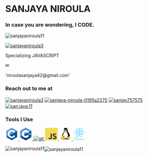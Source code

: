 <h1 align="left" font-size='2rem'>SANJAYA NIROULA</h1>
<h3 align="left" >In case you are wondering, I CODE.</h3>

<p align="left"> <img src="https://komarev.com/ghpvc/?username=sanjayaniroula11&label=Profile%20views&color=0e75b6&style=flat" alt="sanjayaniroula11" /> </p>

<p align="left"> <a href="https://twitter.com/sanjayaniroula3" target="blank"><img src="https://img.shields.io/twitter/follow/sanjayaniroula3?logo=twitter&style=for-the-badge" alt="sanjayaniroula3" /></a> </p>

Specializing JAVASCRIPT

✉

<defs>
</defs>
<g style="stroke: none; stroke-width: 0; stroke-dasharray: none; stroke-linecap: butt; stroke-linejoin: miter; stroke-miterlimit: 10; fill: none; fill-rule: nonzero; opacity: 1;" transform="translate(1.4065934065934016 1.4065934065934016) scale(2.81 2.81)" >
	<path d="M 75.546 78.738 H 14.455 C 6.484 78.738 0 72.254 0 64.283 V 25.716 c 0 -7.97 6.485 -14.455 14.455 -14.455 h 61.091 c 7.97 0 14.454 6.485 14.454 14.455 v 38.567 C 90 72.254 83.516 78.738 75.546 78.738 z M 14.455 15.488 c -5.64 0 -10.228 4.588 -10.228 10.228 v 38.567 c 0 5.64 4.588 10.229 10.228 10.229 h 61.091 c 5.64 0 10.228 -4.589 10.228 -10.229 V 25.716 c 0 -5.64 -4.588 -10.228 -10.228 -10.228 H 14.455 z" style="stroke: none; stroke-width: 1; stroke-dasharray: none; stroke-linecap: butt; stroke-linejoin: miter; stroke-miterlimit: 10; fill: rgb(29,29,27); fill-rule: nonzero; opacity: 1;" transform=" matrix(1 0 0 1 0 0) " stroke-linecap="round" />
	<path d="M 11.044 25.917 C 21.848 36.445 32.652 46.972 43.456 57.5 c 2.014 1.962 5.105 -1.122 3.088 -3.088 C 35.74 43.885 24.936 33.357 14.132 22.83 C 12.118 20.867 9.027 23.952 11.044 25.917 L 11.044 25.917 z" style="stroke: none; stroke-width: 1; stroke-dasharray: none; stroke-linecap: butt; stroke-linejoin: miter; stroke-miterlimit: 10; fill: rgb(29,29,27); fill-rule: nonzero; opacity: 1;" transform=" matrix(1 0 0 1 0 0) " stroke-linecap="round" />
	<path d="M 46.544 57.5 c 10.804 -10.527 21.608 -21.055 32.412 -31.582 c 2.016 -1.965 -1.073 -5.051 -3.088 -3.088 C 65.064 33.357 54.26 43.885 43.456 54.412 C 41.44 56.377 44.529 59.463 46.544 57.5 L 46.544 57.5 z" style="stroke: none; stroke-width: 1; stroke-dasharray: none; stroke-linecap: butt; stroke-linejoin: miter; stroke-miterlimit: 10; fill: rgb(29,29,27); fill-rule: nonzero; opacity: 1;" transform=" matrix(1 0 0 1 0 0) " stroke-linecap="round" />
	<path d="M 78.837 64.952 c -7.189 -6.818 -14.379 -13.635 -21.568 -20.453 c -2.039 -1.933 -5.132 1.149 -3.088 3.088 c 7.189 6.818 14.379 13.635 21.568 20.453 C 77.788 69.973 80.881 66.89 78.837 64.952 L 78.837 64.952 z" style="stroke: none; stroke-width: 1; stroke-dasharray: none; stroke-linecap: butt; stroke-linejoin: miter; stroke-miterlimit: 10; fill: rgb(29,29,27); fill-rule: nonzero; opacity: 1;" transform=" matrix(1 0 0 1 0 0) " stroke-linecap="round" />
	<path d="M 14.446 68.039 c 7.189 -6.818 14.379 -13.635 21.568 -20.453 c 2.043 -1.938 -1.048 -5.022 -3.088 -3.088 c -7.189 6.818 -14.379 13.635 -21.568 20.453 C 9.315 66.889 12.406 69.974 14.446 68.039 L 14.446 68.039 z" style="stroke: none; stroke-width: 1; stroke-dasharray: none; stroke-linecap: butt; stroke-linejoin: miter; stroke-miterlimit: 10; fill: rgb(29,29,27); fill-rule: nonzero; opacity: 1;" transform=" matrix(1 0 0 1 0 0) " stroke-linecap="round" />
</g>
</svg> 'niroulasanjaya42@gmail.com'

<h3 align="left">Reach out to me at </h3>
<p align="left">
<a href="https://twitter.com/sanjayaniroula3" target="blank"><img align="center" src="https://raw.githubusercontent.com/rahuldkjain/github-profile-readme-generator/master/src/images/icons/Social/twitter.svg" alt="sanjayaniroula3" height="30" width="40" /></a>
<a href="https://linkedin.com/in/sanjaya-niroula-0195a2275" target="blank"><img align="center" src="https://raw.githubusercontent.com/rahuldkjain/github-profile-readme-generator/master/src/images/icons/Social/linked-in-alt.svg" alt="sanjaya-niroula-0195a2275" height="30" width="40" /></a>
<a href="https://fb.com/sanjay757575" target="blank"><img align="center" src="https://raw.githubusercontent.com/rahuldkjain/github-profile-readme-generator/master/src/images/icons/Social/facebook.svg" alt="sanjay757575" height="30" width="40" /></a>
<a href="https://instagram.com/san.jaya.11" target="blank"><img align="center" src="https://raw.githubusercontent.com/rahuldkjain/github-profile-readme-generator/master/src/images/icons/Social/instagram.svg" alt="san.jaya.11" height="30" width="40" /></a>
</p>

<h3 align="left">Tools I Use</h3>
<p align="left"> <a href="https://www.cprogramming.com/" target="_blank" rel="noreferrer"> <img src="https://raw.githubusercontent.com/devicons/devicon/master/icons/c/c-original.svg" alt="c" width="40" height="40"/> </a> <a href="https://www.w3schools.com/cpp/" target="_blank" rel="noreferrer"> <img src="https://raw.githubusercontent.com/devicons/devicon/master/icons/cplusplus/cplusplus-original.svg" alt="cplusplus" width="40" height="40"/> </a> <a href="https://git-scm.com/" target="_blank" rel="noreferrer"> <img src="https://www.vectorlogo.zone/logos/git-scm/git-scm-icon.svg" alt="git" width="40" height="40"/> </a> <a href="https://developer.mozilla.org/en-US/docs/Web/JavaScript" target="_blank" rel="noreferrer"> <img src="https://raw.githubusercontent.com/devicons/devicon/master/icons/javascript/javascript-original.svg" alt="javascript" width="40" height="40"/> </a> <a href="https://www.linux.org/" target="_blank" rel="noreferrer"> <img src="https://raw.githubusercontent.com/devicons/devicon/master/icons/linux/linux-original.svg" alt="linux" width="40" height="40"/> </a> <a href="https://reactjs.org/" target="_blank" rel="noreferrer"> <img src="https://raw.githubusercontent.com/devicons/devicon/master/icons/react/react-original-wordmark.svg" alt="react" width="40" height="40"/> </a> </p>

<p><img align="left" src="https://github-readme-stats.vercel.app/api/top-langs?username=sanjayaniroula11&show_icons=true&locale=en&layout=compact" alt="sanjayaniroula11" /></p>



<p><img align="center" src="https://github-readme-streak-stats.herokuapp.com/?user=sanjayaniroula11&" alt="sanjayaniroula11" /></p>

